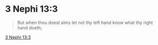 # 3 Nephi 13:3

> But when thou doest alms let not thy left hand know what thy right hand doeth;

[3 Nephi 13:3](https://www.churchofjesuschrist.org/study/scriptures/bofm/3-ne/13?lang=eng&id=p3#p3)



